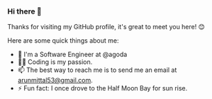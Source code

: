 ### Hi there 👋

Thanks for visiting my GitHub profile, it's great to meet you here! 😊

Here are some quick things about me:

- 🔭 I'm a Software Engineer at @agoda
- 🧑‍💻 Coding is my passion.
- 📫 The best way to reach me is to send me an email at arunmittal53@gmail.com.
- ⚡ Fun fact: I once drove to the Half Moon Bay for sun rise.
